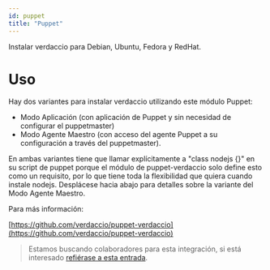 ```yaml
---
id: puppet
title: "Puppet"
---
```


Instalar verdaccio para Debian, Ubuntu, Fedora y RedHat.

# Uso

Hay dos variantes para instalar verdaccio utilizando este módulo Puppet:

* Modo Aplicación (con aplicación de Puppet y sin necesidad de configurar el puppetmaster)
* Modo Agente Maestro (con acceso del agente Puppet a su configuración a través del puppetmaster).

En ambas variantes tiene que llamar explícitamente a "class nodejs {}" en su script de puppet porque el módulo de puppet-verdaccio solo define esto como un requisito, por lo que tiene toda la flexibilidad que quiera cuando instale nodejs. Desplácese hacia abajo para detalles sobre la variante del Modo Agente Maestro.

Para más información:

[https://github.com/verdaccio/puppet-verdaccio](https://github.com/verdaccio/puppet-verdaccio)

> Estamos buscando colaboradores para esta integración, si está interesado [ refiérase a esta entrada](https://github.com/verdaccio/puppet-verdaccio/issues/11).




